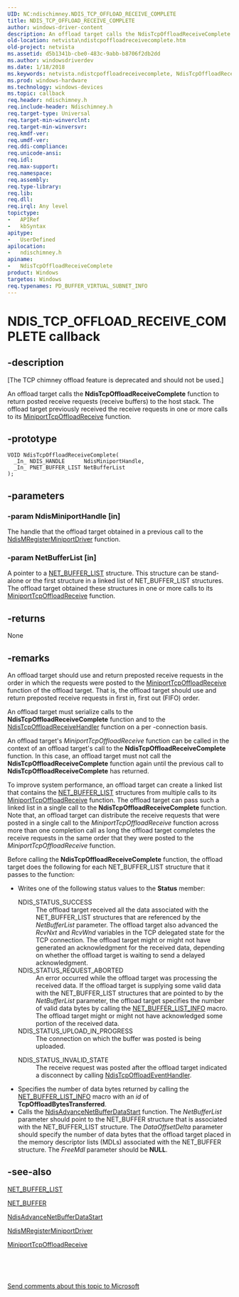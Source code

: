 ```yaml
---
UID: NC:ndischimney.NDIS_TCP_OFFLOAD_RECEIVE_COMPLETE
title: NDIS_TCP_OFFLOAD_RECEIVE_COMPLETE
author: windows-driver-content
description: An offload target calls the NdisTcpOffloadReceiveComplete function to return posted receive requests (receive buffers) to the host stack.
old-location: netvista\ndistcpoffloadreceivecomplete.htm
old-project: netvista
ms.assetid: d5b1341b-cbe0-483c-9abb-b8706f2db2dd
ms.author: windowsdriverdev
ms.date: 1/18/2018
ms.keywords: netvista.ndistcpoffloadreceivecomplete, NdisTcpOffloadReceiveComplete callback function [Network Drivers Starting with Windows Vista], NdisTcpOffloadReceiveComplete, NDIS_TCP_OFFLOAD_RECEIVE_COMPLETE, NDIS_TCP_OFFLOAD_RECEIVE_COMPLETE, ndischimney/NdisTcpOffloadReceiveComplete, tcp_chim_ndis_func_7d17cfb0-d83a-42e2-9ac8-042bf1964991.xml
ms.prod: windows-hardware
ms.technology: windows-devices
ms.topic: callback
req.header: ndischimney.h
req.include-header: Ndischimney.h
req.target-type: Universal
req.target-min-winverclnt: 
req.target-min-winversvr: 
req.kmdf-ver: 
req.umdf-ver: 
req.ddi-compliance: 
req.unicode-ansi: 
req.idl: 
req.max-support: 
req.namespace: 
req.assembly: 
req.type-library: 
req.lib: 
req.dll: 
req.irql: Any level
topictype:
-	APIRef
-	kbSyntax
apitype:
-	UserDefined
apilocation:
-	ndischimney.h
apiname:
-	NdisTcpOffloadReceiveComplete
product: Windows
targetos: Windows
req.typenames: PD_BUFFER_VIRTUAL_SUBNET_INFO
---
```


# NDIS_TCP_OFFLOAD_RECEIVE_COMPLETE callback


## -description


<p class="CCE_Message">[The TCP chimney offload feature is deprecated and should not be used.]

An offload target calls the 
  <b>NdisTcpOffloadReceiveComplete</b> function to return posted receive requests (receive buffers) to the
  host stack. The offload target previously received the receive requests in one or more calls to its 
  <a href="..\ndischimney\nc-ndischimney-w_tcp_offload_receive_handler.md">
  MiniportTcpOffloadReceive</a> function.


## -prototype


````
VOID NdisTcpOffloadReceiveComplete(
  _In_ NDIS_HANDLE      NdisMiniportHandle,
  _In_ PNET_BUFFER_LIST NetBufferList
);
````


## -parameters




### -param NdisMiniportHandle [in]

The handle that the offload target obtained in a previous call to the 
     <a href="..\ndis\nf-ndis-ndismregisterminiportdriver.md">
     NdisMRegisterMiniportDriver</a> function.


### -param NetBufferList [in]

A pointer to a 
     <a href="..\ndis\ns-ndis-_net_buffer_list.md">NET_BUFFER_LIST</a> structure. This structure
     can be stand-alone or the first structure in a linked list of NET_BUFFER_LIST structures. The offload
     target obtained these structures in one or more calls to its 
     <a href="..\ndischimney\nc-ndischimney-w_tcp_offload_receive_handler.md">
     MiniportTcpOffloadReceive</a> function.


## -returns


None



## -remarks


An offload target should use and return preposted receive requests in the order in which the requests
    were posted to the 
    <a href="..\ndischimney\nc-ndischimney-w_tcp_offload_receive_handler.md">
    MiniportTcpOffloadReceive</a> function of the offload target. That is, the offload target should use
    and return preposted receive requests in first in, first out (FIFO) order.

An offload target must serialize calls to the 
    <b>NdisTcpOffloadReceiveComplete</b> function and to the 
    <a href="..\ndischimney\nc-ndischimney-ndis_tcp_offload_receive_indicate.md">
    NdisTcpOffloadReceiveHandler</a> function on a per -connection basis.

An offload target's 
    <i>MiniportTcpOffloadReceive</i> function can be called in the context of an offload target's call to the 
    <b>NdisTcpOffloadReceiveComplete</b> function. In this case, an offload target must not call the 
    <b>NdisTcpOffloadReceiveComplete</b> function again until the previous call to 
    <b>NdisTcpOffloadReceiveComplete</b> has returned.

To improve system performance, an offload target can create a linked list that contains the 
    <a href="..\ndis\ns-ndis-_net_buffer_list.md">NET_BUFFER_LIST</a> structures from multiple
    calls to its 
    <a href="..\ndischimney\nc-ndischimney-w_tcp_offload_receive_handler.md">
    MiniportTcpOffloadReceive</a> function. The offload target can pass such a linked list in a single call
    to the 
    <b>NdisTcpOffloadReceiveComplete</b> function. Note that, an offload target can distribute the receive
    requests that were posted in a single call to the 
    <i>
    MiniportTcpOffloadReceive</i> function across more than one completion call as long the offload target
    completes the receive requests in the same order that they were posted to the 
    <i>MiniportTcpOffloadReceive</i> function.

Before calling the 
    <b>NdisTcpOffloadReceiveComplete</b> function, the offload target does the following for each
    NET_BUFFER_LIST structure that it passes to the function:
<ul>
<li>Writes one of the following status values to the 
     <b>Status</b> member:
     

<dl>
<dt><a id="NDIS_STATUS_SUCCESS"></a><a id="ndis_status_success"></a>NDIS_STATUS_SUCCESS</dt>
<dd>
The offload target received all the data associated with the NET_BUFFER_LIST structures that are
       referenced by the 
       <i>NetBufferList</i> parameter. The offload target also advanced the 
       <i>RcvNxt</i> and 
       <i>RcvWnd</i> variables in the TCP delegated state for the TCP connection. The offload target might or
       might not have generated an acknowledgment for the received data, depending on whether the offload
       target is waiting to send a delayed acknowledgment.

</dd>
<dt><a id="NDIS_STATUS_REQUEST_ABORTED"></a><a id="ndis_status_request_aborted"></a>NDIS_STATUS_REQUEST_ABORTED</dt>
<dd>
An error occurred while the offload target was processing the received data. If the offload
       target is supplying some valid data with the NET_BUFFER_LIST structures that are pointed to by the 
       <i>NetBufferList</i> parameter, the offload target specifies the number of valid data bytes by calling
       the 
       <a href="https://msdn.microsoft.com/library/windows/hardware/ff568401">NET_BUFFER_LIST_INFO</a> macro. The
       offload target might or might not have acknowledged some portion of the received data.

</dd>
<dt><a id="NDIS_STATUS_UPLOAD_IN_PROGRESS"></a><a id="ndis_status_upload_in_progress"></a>NDIS_STATUS_UPLOAD_IN_PROGRESS</dt>
<dd>
The connection on which the buffer was posted is being uploaded.

</dd>
</dl>


<dl>
<dt><a id="NDIS_STATUS_INVALID_STATE"></a><a id="ndis_status_invalid_state"></a>NDIS_STATUS_INVALID_STATE</dt>
<dd>
The receive request was posted after the offload target indicated a disconnect by calling 
       <a href="..\ndischimney\nc-ndischimney-ndis_tcp_offload_event_indicate.md">
       NdisTcpOffloadEventHandler</a>.

</dd>
</dl>
</li>
</ul><ul>
<li>
Specifies the number of data bytes returned by calling the 
      <a href="https://msdn.microsoft.com/library/windows/hardware/ff568401">NET_BUFFER_LIST_INFO</a> macro with an 
      <i>id</i> of 
      <b>TcpOffloadBytesTransferred</b>.

</li>
<li>
Calls the 
      <a href="..\ndis\nf-ndis-ndisadvancenetbufferdatastart.md">
      NdisAdvanceNetBufferDataStart</a> function. The 
      <i>NetBufferList</i> parameter should point to the NET_BUFFER structure that is associated with the
      NET_BUFFER_LIST structure. The 
      <i>DataOffsetDelta</i> parameter should specify the number of data bytes that the offload target placed
      in the memory descriptor lists (MDLs) associated with the NET_BUFFER structure. The 
      <i>FreeMdl</i> parameter should be <b>NULL</b>.

</li>
</ul>


## -see-also

<a href="..\ndis\ns-ndis-_net_buffer_list.md">NET_BUFFER_LIST</a>

<a href="..\ndis\ns-ndis-_net_buffer.md">NET_BUFFER</a>

<a href="..\ndis\nf-ndis-ndisadvancenetbufferdatastart.md">
   NdisAdvanceNetBufferDataStart</a>

<a href="..\ndis\nf-ndis-ndismregisterminiportdriver.md">NdisMRegisterMiniportDriver</a>

<a href="..\ndischimney\nc-ndischimney-w_tcp_offload_receive_handler.md">MiniportTcpOffloadReceive</a>

 

 

<a href="mailto:wsddocfb@microsoft.com?subject=Documentation%20feedback [netvista\netvista]:%20NDIS_TCP_OFFLOAD_RECEIVE_COMPLETE callback function%20 RELEASE:%20(1/18/2018)&amp;body=%0A%0APRIVACY STATEMENT%0A%0AWe use your feedback to improve the documentation. We don't use your email address for any other purpose, and we'll remove your email address from our system after the issue that you're reporting is fixed. While we're working to fix this issue, we might send you an email message to ask for more info. Later, we might also send you an email message to let you know that we've addressed your feedback.%0A%0AFor more info about Microsoft's privacy policy, see http://privacy.microsoft.com/en-us/default.aspx." title="Send comments about this topic to Microsoft">Send comments about this topic to Microsoft</a>

